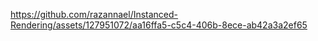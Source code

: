 

https://github.com/razannael/Instanced-Rendering/assets/127951072/aa16ffa5-c5c4-406b-8ece-ab42a3a2ef65

